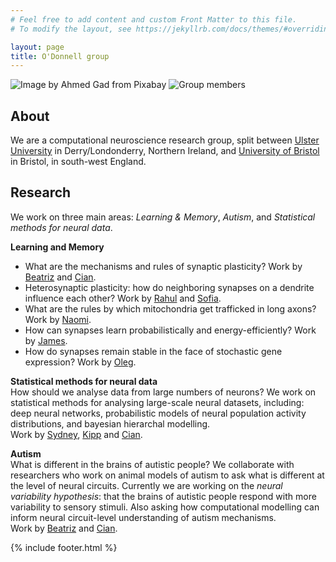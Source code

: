 ```yaml
---
# Feel free to add content and custom Front Matter to this file.
# To modify the layout, see https://jekyllrb.com/docs/themes/#overriding-theme-defaults

layout: page
title: O'Donnell group
---
```

![Image by Ahmed Gad from Pixabay](https://github.com/odonnellgroup/odonnellgroup.github.io/raw/master/docs/banner_small.png)
![Group members](https://github.com/odonnellgroup/odonnellgroup.github.io/raw/master/docs/everyone.jpg)

## About ##

We are a computational neuroscience research group, split between [Ulster University](http://www.ulster.ac.uk) in Derry/Londonderry, Northern Ireland, and [University of Bristol](http://www.bristol.ac.uk) in Bristol, in south-west England.

## Research ##
We work on three main areas: *Learning & Memory*, *Autism*, and *Statistical methods for neural data*.

**Learning and Memory**  
- What are the mechanisms and rules of synaptic plasticity? Work by [Beatriz](https://odonnellgroup.github.io/people/Beatriz_Mizusaki) and [Cian](https://odonnellgroup.github.io/people/Cian_Odonnell).  
- Heterosynaptic plasticity: how do neighboring synapses on a dendrite influence each other? Work by [Rahul](https://odonnellgroup.github.io/people/Rahul_Gupta) and [Sofia](https://odonnellgroup.github.io/people/Sofia_Raak).  
- What are the rules by which mitochondria get trafficked in long axons? Work by [Naomi](https://odonnellgroup.github.io/people/Naomi_Berthaut).  
- How can synapses learn probabilistically and energy-efficiently? Work by [James](https://odonnellgroup.github.io/people/James_Malkin).
- How do synapses remain stable in the face of stochastic gene expression? Work by [Oleg](https://odonnellgroup.github.io/people/Oleg_Senkevich).


**Statistical methods for neural data**  
How should we analyse data from large numbers of neurons? We work on statistical methods for analysing large-scale neural datasets, including: deep neural networks, probabilistic models of neural population activity distributions, and bayesian hierarchal modelling.<br/>
Work by [Sydney](https://odonnellgroup.github.io/people/Sydney_Dimmock), [Kipp](https://odonnellgroup.github.io/people/Kipp_Freud) and [Cian](https://odonnellgroup.github.io/people/Cian_Odonnell).


**Autism**  
What is different in the brains of autistic people? We collaborate with researchers who work on animal models of autism to ask what is different at the level of neural circuits. Currently we are working on the *neural variability hypothesis*: that the brains of autistic people respond with more variability to sensory stimuli. Also asking how computational modelling can inform neural circuit-level understanding of autism mechanisms.<br/>
Work by [Beatriz](https://odonnellgroup.github.io/people/Beatriz_Mizusaki) and [Cian](https://odonnellgroup.github.io/people/Cian_Odonnell).

{% include footer.html %}
